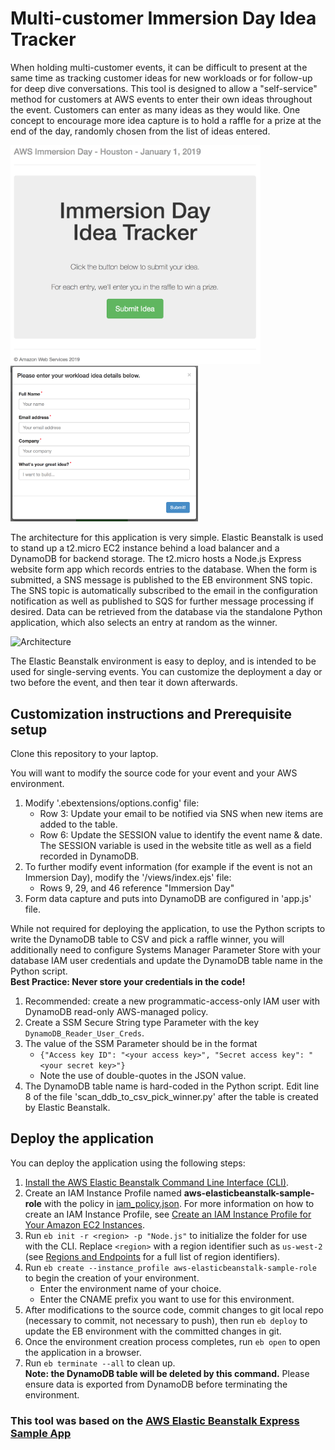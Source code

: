 # Multi-customer Immersion Day Idea Tracker
When holding multi-customer events, it can be difficult to present at the same time as tracking customer ideas for new workloads or for follow-up for deep dive conversations.  This tool is designed to allow a "self-service" method for customers at AWS events to enter their own ideas throughout the event.  Customers can enter as many ideas as they would like.  One concept to encourage more idea capture is to hold a raffle for a prize at the end of the day, randomly chosen from the list of ideas entered.  

<img src="misc/homepage.png" alt="Home Page" width="400"/>

<img src="misc/form.png" alt="Entry Form" width="300"/>


The architecture for this application is very simple.  Elastic Beanstalk is used to stand up a t2.micro EC2 instance behind a load balancer and a DynamoDB for backend storage.  The t2.micro hosts a Node.js Express website form app which records entries to the database.  When the form is submitted, a SNS message is published to the EB environment SNS topic.  The SNS topic is automatically subscribed to the email in the configuration notification as well as published to SQS for further message processing if desired.  Data can be retrieved from the database via the standalone Python application, which also selects an entry at random as the winner.

<img src="misc/MCID_Opp_Arch.png" alt="Architecture" width="300"/>

The Elastic Beanstalk environment is easy to deploy, and is intended to be used for single-serving events.  You can customize the deployment a day or two before the event, and then tear it down afterwards.


## Customization instructions and Prerequisite setup
Clone this repository to your laptop.

You will want to modify the source code for your event and your AWS environment.
  1. Modify '.ebextensions/options.config' file:
     * Row 3: Update your email to be notified via SNS when new items are added to the table.
     * Row 6: Update the SESSION value to identify the event name & date.  The SESSION variable is used in the website title as well as a field recorded in DynamoDB.
  2. To further modify event information (for example if the event is not an Immersion Day), modify the '/views/index.ejs' file:
     * Rows 9, 29, and 46 reference "Immersion Day"
  3. Form data capture and puts into DynamoDB are configured in 'app.js' file.

While not required for deploying the application, to use the Python scripts to write the DynamoDB table to CSV and pick a raffle winner, you will additionally need to configure Systems Manager Parameter Store with your database IAM user credentials and update the DynamoDB table name in the Python script.  
**Best Practice: Never store your credentials in the code!**
  1. Recommended: create a new programmatic-access-only IAM user with DynamoDB read-only AWS-managed policy.
  2. Create a SSM Secure String type Parameter with the key `DynamoDB_Reader_User_Creds`.
  3. The value of the SSM Parameter should be in the format
     * `{"Access key ID": "<your access key>", "Secret access key": "<your secret key>"}`
     * Note the use of double-quotes in the JSON value.
  4. The DynamoDB table name is hard-coded in the Python script.  Edit line 8 of the file 'scan_ddb_to_csv_pick_winner.py' after the table is created by Elastic Beanstalk.


## Deploy the application
You can deploy the application using the following steps:
  1. [Install the AWS Elastic Beanstalk Command Line Interface (CLI)](http://docs.aws.amazon.com/elasticbeanstalk/latest/dg/eb-cli3-install.html).
  2. Create an IAM Instance Profile named **aws-elasticbeanstalk-sample-role** with the policy in [iam_policy.json](iam_policy.json). For more information on how to create an IAM Instance Profile, see [Create an IAM Instance Profile for Your Amazon EC2 Instances](https://docs.aws.amazon.com/codedeploy/latest/userguide/how-to-create-iam-instance-profile.html).
  3. Run `eb init -r <region> -p "Node.js"` to initialize the folder for use with the CLI. Replace `<region>` with a region identifier such as `us-west-2` (see [Regions and Endpoints](https://docs.amazonaws.cn/en_us/general/latest/gr/rande.html#elasticbeanstalk_region) for a full list of region identifiers).
  4. Run `eb create --instance_profile aws-elasticbeanstalk-sample-role` to begin the creation of your environment.
     * Enter the environment name of your choice.
     * Enter the CNAME prefix you want to use for this environment.
  5. After modifications to the source code, commit changes to git local repo (necessary to commit, not necessary to push), then run `eb deploy` to update the EB environment with the committed changes in git.
  6. Once the environment creation process completes, run `eb open` to open the application in a browser.
  7. Run `eb terminate --all` to clean up.  
  **Note: the DynamoDB table will be deleted by this command.**  Please ensure data is exported from DynamoDB before terminating the environment.


### This tool was based on the [AWS Elastic Beanstalk Express Sample App](https://github.com/aws-samples/eb-node-express-sample)
